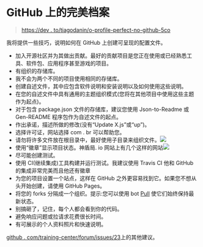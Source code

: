 # GitHub 上的完美档案

> [https://dev . to/tiagodanin/o-profile-perfect-no-github-5co](https://dev.to/tiagodanin/o-perfil-perfeito-no-github-5cco)

我将提供一些技巧，说明如何在 GitHub 上创建可呈现的配置文件。

*   加入开源社区并为其做出贡献。最好的贡献项目是您正在使用或已经熟悉工具、软件包、应用程序甚至游戏的项目。
*   有组织的存储库。
*   我不会为两个不同的项目使用相同的存储库。
*   创建自述文件，其中应包含软件说明和安装说明以及如何使用这些说明。
*   在您的自述文件中具有通用的主题组织模式(您将在其他项目中使用这些主题作为起点)。
*   对于包含 package.json 文件的存储库，建议您使用 Json-to-Readme 或 Gen-README 程序包作为自述文件的起点。
*   作出承诺，描述所做的修改(没有“Update X.js”或“up”)。
*   选择许可证，网站选择 com . br 可以帮助您。
*   请勿将许多文件放在根目录中，最好使用子目录来组织文件。![](../Images/09035db5e25dc4e1d0047e16080b04db.png)
*   使用“徽章”显示项目状态。神盾局. io 网站上有几个这样的网站![](../Images/1d41166d68f2885df6f0fc33163d7aa5.png)
*   尽可能创建测试。
*   使用 CI(继续集成)工具构建并运行测试。我建议使用 Travis CI 他和 GitHub 的集成非常完美而且他还有徽章
*   为您的项目设置一个站点，这样在 GitHub 之外更容易找到它。如果您不想从头开始创建，请使用 GitHub Pages。
*   将您的 forks 分隔成一个组织。提示:您可以使用 bot [Pull](https://github.com/apps/pull) 使它们始终保持最新状态。
*   别搞砸了，记住，每个人都会看到你的代码。
*   避免响应问题或拉请求花费很长时间。
*   有可展示的个人资料照片和快速说明。

[github . com/training-center/forum/issues/23](https://github.com/training-center/forum/issues/23)上的其他建议。